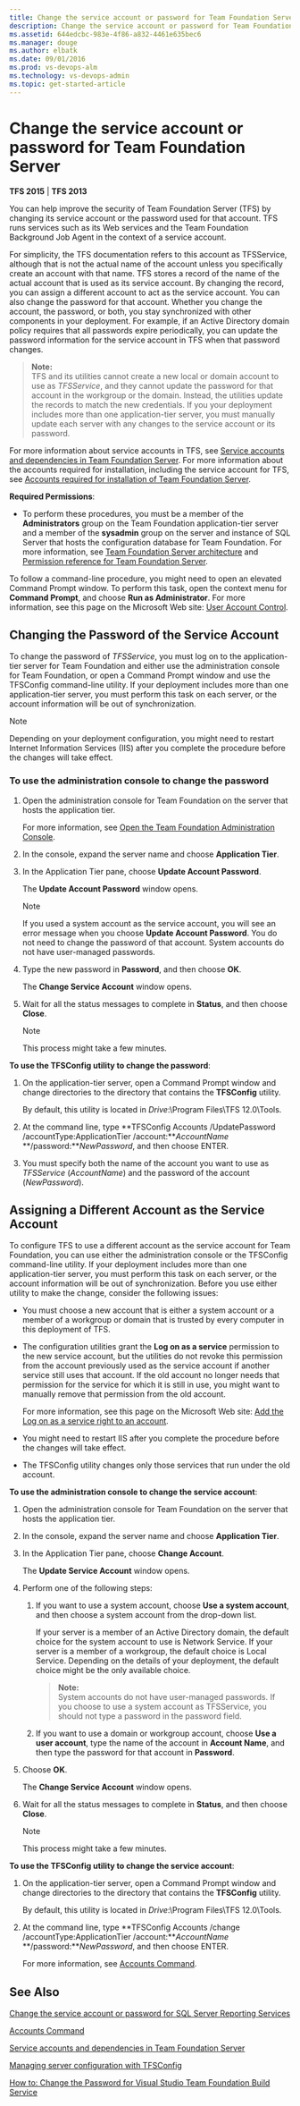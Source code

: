 ```yaml
---
title: Change the service account or password for Team Foundation Server
description: Change the service account or password for Team Foundation Server
ms.assetid: 644edcbc-983e-4f86-a832-4461e635bec6
ms.manager: douge
ms.author: elbatk
ms.date: 09/01/2016
ms.prod: vs-devops-alm
ms.technology: vs-devops-admin
ms.topic: get-started-article
---
```


# Change the service account or password for Team Foundation Server

**TFS 2015** | **TFS 2013**

You can help improve the security of Team Foundation Server (TFS) by changing its service account or the password used for that account. TFS runs services such as its Web services and the Team Foundation Background Job Agent in the context of a service account. 

For simplicity, the TFS documentation refers to this account as TFSService, although that is not the actual name of the account unless you specifically create an account with that name. TFS stores a record of the name of the actual account that is used as its service account. By changing the record, you can assign a different account to act as the service account. You can also change the password for that account. Whether you change the account, the password, or both, you stay synchronized with other components in your deployment. For example, if an Active Directory domain policy requires that all passwords expire periodically, you can update the password information for the service account in TFS when that password changes.

>**Note:**  
>TFS and its utilities cannot create a new local or domain account to use as *TFSService*, and they cannot update the password for that account in the workgroup or the domain. Instead, the utilities update the records to match the new credentials. If you your deployment includes more than one application-tier server, you must manually update each server with any changes to the service account or its password.

For more information about service accounts in TFS, see [Service accounts and dependencies in Team Foundation Server](service-accounts-dependencies-tfs.md). For more information about the accounts required for installation, including the service account for TFS, see [Accounts required for installation of Team Foundation Server](../../accounts/requirements.md#accounts).

**Required Permissions**:

 * To perform these procedures, you must be a member of the **Administrators** group on the Team Foundation application-tier server and a member of the **sysadmin** group on the server and instance of SQL Server that hosts the configuration database for Team Foundation. For more information, see [Team Foundation Server architecture](../architecture/architecture.md) and [Permission reference for Team Foundation Server](../../security/permissions.md).

To follow a command-line procedure, you might need to open an elevated Command Prompt window. To perform this task, open the context menu for **Command Prompt**, and choose **Run as Administrator**. For more information, see this page on the Microsoft Web site: [User Account Control](http://go.microsoft.com/fwlink/?LinkId=111235).

## Changing the Password of the Service Account

To change the password of *TFSService*, you must log on to the application-tier server for Team Foundation and either use the administration console for Team Foundation, or open a Command Prompt window and use the TFSConfig command-line utility. If your deployment includes more than one application-tier server, you must perform this task on each server, or the account information will be out of synchronization.

> [!NOTE]
> Depending on your deployment configuration, you might need to restart Internet Information Services (IIS) after you complete the procedure before the changes will take effect.

### To use the administration console to change the password

1.  Open the administration console for Team Foundation on the server that hosts the application tier.

    For more information, see [Open the Team Foundation Administration Console](../command-line/open-admin-console.md).

2.  In the console, expand the server name and choose **Application Tier**.

3.  In the Application Tier pane, choose **Update Account Password**.

    The **Update Account Password** window opens.

    > [!NOTE]
    > If you used a system account as the service account, you will see an error message when you choose **Update Account Password**. You do not need to change the password of that account. System accounts do not have user-managed passwords.

4.  Type the new password in **Password**, and then choose **OK**.

    The **Change Service Account** window opens.

5.  Wait for all the status messages to complete in **Status**, and then choose **Close**.

    > [!NOTE]
    > This process might take a few minutes.

**To use the TFSConfig utility to change the password**:

1.  On the application-tier server, open a Command Prompt window and change directories to the directory that contains the **TFSConfig** utility.

    By default, this utility is located in *Drive*:\\Program Files\\TFS 12.0\\Tools.

2.  At the command line, type **TFSConfig Accounts /UpdatePassword /accountType:ApplicationTier /account:***AccountName* **/password:***NewPassword*, and then choose ENTER.

3.  You must specify both the name of the account you want to use as *TFSService* (*AccountName*) and the password of the account (*NewPassword*).

## Assigning a Different Account as the Service Account

To configure TFS to use a different account as the service account for Team Foundation, you can use either the administration console or the TFSConfig command-line utility. If your deployment includes more than one application-tier server, you must perform this task on each server, or the account information will be out of synchronization. Before you use either utility to make the change, consider the following issues:  
-   You must choose a new account that is either a system account or a member of a workgroup or domain that is trusted by every computer in this deployment of TFS.  
-   The configuration utilities grant the **Log on as a service** permission to the new service account, but the utilities do not revoke this permission from the account previously used as the service account if another service still uses that account. If the old account no longer needs that permission for the service for which it is still in use, you might want to manually remove that permission from the old account.

    For more information, see this page on the Microsoft Web site: [Add the Log on as a service right to an account](http://go.microsoft.com/fwlink/?LinkId=62101).  
-   You might need to restart IIS after you complete the procedure before the changes will take effect.  
-   The TFSConfig utility changes only those services that run under the old account.

**To use the administration console to change the service account**:

1.  Open the administration console for Team Foundation on the server that hosts the application tier.

2.  In the console, expand the server name and choose **Application Tier**.

3.  In the Application Tier pane, choose **Change Account**.

    The **Update Service Account** window opens.

4.  Perform one of the following steps:

    1.  If you want to use a system account, choose **Use a system account**, and then choose a system account from the drop-down list.

        If your server is a member of an Active Directory domain, the default choice for the system account to use is Network Service. If your server is a member of a workgroup, the default choice is Local Service. Depending on the details of your deployment, the default choice might be the only available choice.

        >**Note:**  
        >System accounts do not have user-managed passwords. If you choose to use a system account as TFSService, you should not type a password in the password field.
        
    2.  If you want to use a domain or workgroup account, choose **Use a user account**, type the name of the account in **Account Name**, and then type the password for that account in **Password**.

5.  Choose **OK**.

    The **Change Service Account** window opens.

6.  Wait for all the status messages to complete in **Status**, and then choose **Close**.

    > [!NOTE]
    > This process might take a few minutes.

**To use the TFSConfig utility to change the service account**:

1.  On the application-tier server, open a Command Prompt window and change directories to the directory that contains the **TFSConfig** utility.

    By default, this utility is located in *Drive*:\\Program Files\\TFS 12.0\\Tools.

2.  At the command line, type **TFSConfig Accounts /change /accountType:ApplicationTier /account:***AccountName* **/password:***NewPassword*, and then choose ENTER.

    For more information, see [Accounts Command](../command-line/tfsconfig-cmd.md#accounts).

## See Also

 [Change the service account or password for SQL Server Reporting Services](change-service-account-or-password-sql-reporting.md)  

 [Accounts Command](../command-line/tfsconfig-cmd.md#accounts)  

 [Service accounts and dependencies in Team Foundation Server](service-accounts-dependencies-tfs.md)  

 [Managing server configuration with TFSConfig](../command-line/tfsconfig-cmd.md)  

 [How to: Change the Password for Visual Studio Team Foundation Build Service](https://msdn.microsoft.com/library/bb778405)
 